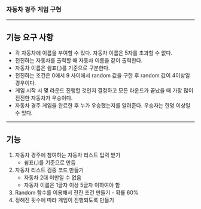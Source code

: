 ### 자동차 경주 게임 구현
---
## 기능 요구 사항
* 각 자동차에 이름을 부여할 수 있다. 자동차 이름은 5자를 초과할 수 없다.
* 전진하는 자동차를 출력할 때 자동차 이름을 같이 출력한다.
* 자동차 이름은 쉼표(,)를 기준으로 구분한다.
* 전진하는 조건은 0에서 9 사이에서 random 값을 구한 후 random 값이 4이상일 경우이다.
* 게임 시작 시 몇 라운드 진행할 것인지 결정하고 모든 라운드가 끝났을 때 가장 많이 전진한 자동차가 우승이다.
* 자동차 경주 게임을 완료한 후 누가 우승했는지를 알려준다. 우승자는 한명 이상일 수 있다.

---
## 기능
1. 자동차 경주에 참여하는 자동차 리스트 입력 받기
    * 쉼표(,)를 기준으로 만듬
2. 자동차 리스트 검증 코드 만들기
    * 자동차 2대 미만일 수 없음
    * 자동차 이름은 1글자 이상 5글자 이하여야 함
3. Random 함수를 이용해서 전진 조건 만들기 - 확률 60%
4. 정해진 횟수에 따라 게임이 진행되도록 만들기